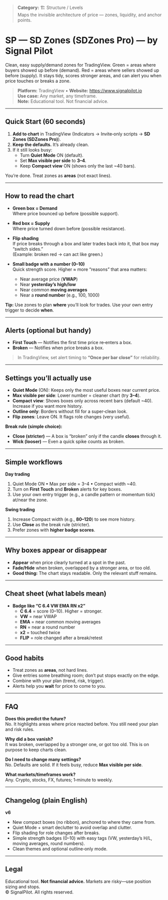 > **Category:** 🏗️ Structure / Levels  
> Maps the invisible architecture of price — zones, liquidity, and anchor points.


# SP — SD Zones (SDZones Pro) — by Signal Pilot

Clean, easy supply/demand zones for TradingView. Green = areas where buyers showed up before (demand). Red = areas where sellers showed up before (supply). It stays tidy, scores stronger areas, and can alert you when price touches or breaks a zone.
  
> **Platform:** TradingView • **Website:** https://www.signalpilot.io  
> **Use case:** Any market, any timeframe.  
> **Note:** Educational tool. Not financial advice.

---

## Quick Start (60 seconds)

1. **Add to chart** in TradingView (Indicators → Invite‑only scripts → **SD Zones (SDZones Pro)**).
2. **Keep the defaults.** It’s already clean.
3. If it still looks busy:
   - Turn **Quiet Mode** ON (default).
   - Set **Max visible per side** to **3–4**.
   - Keep **Compact view** ON (shows only the last ~40 bars).

You’re done. Treat zones as **areas** (not exact lines).

---

## How to read the chart

- **Green box = Demand**  
  Where price bounced up before (possible support).

- **Red box = Supply**  
  Where price turned down before (possible resistance).

- **Flip shading**  
  If price breaks through a box and later trades back into it, that box may “switch sides.”  
  (Example: broken red → can act like green.)

- **Small badge with a number (0–10)**  
  Quick strength score. Higher ≈ more “reasons” that area matters:
  - Near average price (**VWAP**)
  - Near **yesterday’s high/low**
  - Near common **moving averages**
  - Near a **round number** (e.g., 100, 1000)

**Tip:** Use zones to plan **where** you’ll look for trades. Use your own entry trigger to decide **when**.

---

## Alerts (optional but handy)

- **First Touch** — Notifies the first time price re‑enters a box.  
- **Broken** — Notifies when price breaks a box.

> In TradingView, set alert timing to **“Once per bar close”** for reliability.

---

## Settings you’ll actually use

- **Quiet Mode** (ON): Keeps only the most useful boxes near current price.  
- **Max visible per side**: Lower number = cleaner chart (try **3–4**).  
- **Compact view**: Shows boxes only across recent bars (default ~40). Increase if you want more history.  
- **Outline only**: Borders without fill for a super‑clean look.  
- **Flip zones**: Leave ON. It flags role changes (very useful).  

**Break rule (simple choice):**
- **Close (stricter)** — A box is “broken” only if the candle **closes** through it.  
- **Wick (looser)** — Even a quick spike counts as broken.

---

## Simple workflows

**Day trading**
1. Quiet Mode ON • Max per side = 3–4 • Compact width ~40.  
2. Turn on **First Touch** and **Broken** alerts for key boxes.  
3. Use your own entry trigger (e.g., a candle pattern or momentum tick) at/near the zone.

**Swing trading**
1. Increase Compact width (e.g., **80–120**) to see more history.  
2. Use **Close** as the break rule (stricter).  
3. Prefer zones with **higher badge scores**.

---

## Why boxes appear or disappear

- **Appear** when price clearly turned at a spot in the past.  
- **Fade/Hide** when broken, overlapped by a stronger area, or too old.  
- **Good thing:** The chart stays readable. Only the relevant stuff remains.

---

## Cheat sheet (what labels mean)

- **Badge like “C 6.4 VW EMA RN x2”**
  - **C 6.4** = score (0–10). Higher = stronger.  
  - **VW** = near VWAP  
  - **EMA** = near common moving averages  
  - **RN** = near a round number  
  - **x2** = touched twice  
  - **FLIP** = role changed after a break/retest

---

## Good habits

- Treat zones as **areas**, not hard lines.  
- Give entries some breathing room; don’t put stops exactly on the edge.  
- Combine with your plan (trend, risk, trigger).  
- Alerts help you **wait** for price to come to you.

---

## FAQ

**Does this predict the future?**  
No. It highlights areas where price reacted before. You still need your plan and risk rules.

**Why did a box vanish?**  
It was broken, overlapped by a stronger one, or got too old. This is on purpose to keep charts clean.

**Do I need to change many settings?**  
No. Defaults are solid. If it feels busy, reduce **Max visible per side**.

**What markets/timeframes work?**  
Any. Crypto, stocks, FX, futures; 1‑minute to weekly.

---

## Changelog (plain English)

**v6**  
- New compact boxes (no ribbon), anchored to where they came from.  
- Quiet Mode + smart declutter to avoid overlap and clutter.  
- Flip shading for role changes after breaks.  
- Simple strength badges (0–10) with easy tags (VW, yesterday’s H/L, moving averages, round numbers).  
- Clean themes and optional outline‑only mode.

---

## Legal

Educational tool. **Not financial advice.** Markets are risky—use position sizing and stops.  
© SignalPilot. All rights reserved.
